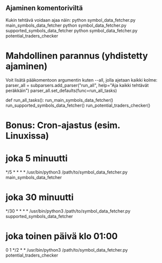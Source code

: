 ## Ajaminen komentoriviltä

Kukin tehtävä voidaan ajaa näin:
python symbol_data_fetcher.py main_symbols_data_fetcher
python symbol_data_fetcher.py supported_symbols_data_fetcher
python symbol_data_fetcher.py potential_traders_checker

# Mahdollinen parannus (yhdistetty ajaminen)
Voit lisätä pääkomentoon argumentin kuten --all, jolla ajetaan kaikki kolme:
parser_all = subparsers.add_parser("run_all", help="Aja kaikki tehtävät peräkkäin")
parser_all.set_defaults(func=run_all_tasks)

def run_all_tasks():
    run_main_symbols_data_fetcher()
    run_supported_symbols_data_fetcher()
    run_potential_traders_checker()

# Bonus: Cron-ajastus (esim. Linuxissa)

# joka 5 minuutti
*/5 * * * * /usr/bin/python3 /path/to/symbol_data_fetcher.py main_symbols_data_fetcher

# joka 30 minuutti
*/30 * * * * /usr/bin/python3 /path/to/symbol_data_fetcher.py supported_symbols_data_fetcher

# joka toinen päivä klo 01:00
0 1 */2 * * /usr/bin/python3 /path/to/symbol_data_fetcher.py potential_traders_checker
